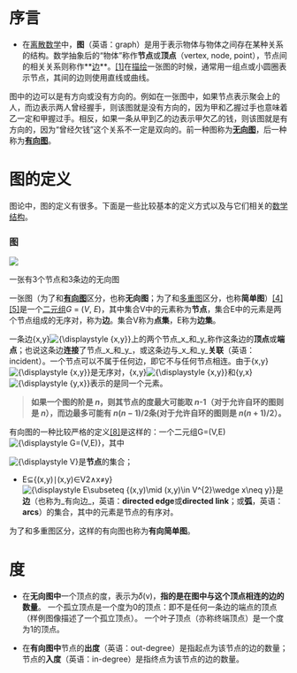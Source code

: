 


# 序言
- 在[离散数学](https://zh.wikipedia.org/wiki/%E7%A6%BB%E6%95%A3%E6%95%B0%E5%AD%A6 "离散数学")中，**图**（英语：graph）是用于表示物体与物体之间存在某种关系的结构。数学抽象后的“物体”称作**节点**或**顶点**（vertex, node, point），节点间的相关关系则称作**[边](https://zh.wikipedia.org/wiki/%E8%BE%B9_(%E5%9B%BE%E8%AE%BA) "边 (图论)")**。[[1]](https://zh.wikipedia.org/wiki/%E5%9B%BE_(%E6%95%B0%E5%AD%A6)#cite_note-:0-1)在[描绘](https://zh.wikipedia.org/wiki/%E5%9B%BE%E8%A7%A3 "图解")一张图的时候，通常用一组点或小圆圈表示节点，其间的边则使用直线或曲线。


图中的边可以是有方向或没有方向的。例如在一张图中，如果节点表示聚会上的人，而边表示两人曾经握手，则该图就是没有方向的，因为甲和乙握过手也意味着乙一定和甲握过手。相反，如果一条从甲到乙的边表示甲欠乙的钱，则该图就是有方向的，因为“曾经欠钱”这个关系不一定是双向的。前一种图称为[**无向图**](https://zh.wikipedia.org/wiki/%E7%84%A1%E5%90%91%E5%9C%96 "无向图")，后一种称为[**有向图**](https://zh.wikipedia.org/wiki/%E6%9C%89%E5%90%91%E5%9B%BE "有向图")。
# 图的定义
图论中，图的定义有很多。下面是一些比较基本的定义方式以及与它们相关的[数学结构](https://zh.wikipedia.org/wiki/%E6%95%B0%E5%AD%A6%E7%BB%93%E6%9E%84 "数学结构")。

### 图


[![](https://upload.wikimedia.org/wikipedia/commons/thumb/b/bf/Undirected.svg/250px-Undirected.svg.png)](https://zh.wikipedia.org/wiki/File:Undirected.svg)

一张有3个节点和3条边的无向图

一张图（为了和[**有向图**](https://zh.wikipedia.org/wiki/%E5%9B%BE_(%E6%95%B0%E5%AD%A6)#%E6%9C%89%E5%90%91%E5%9B%BE)区分，也称**无向图**；为了和[多重图](https://zh.wikipedia.org/wiki/%E5%A4%9A%E9%87%8D%E5%9B%BE "多重图")区分，也称**简单图**）[[4]](https://zh.wikipedia.org/wiki/%E5%9B%BE_(%E6%95%B0%E5%AD%A6)#cite_note-FOOTNOTEBenderWilliamson2010148-4)[[5]](https://zh.wikipedia.org/wiki/%E5%9B%BE_(%E6%95%B0%E5%AD%A6)#cite_note-5)是一个[二元组](https://zh.wikipedia.org/wiki/%E6%9C%89%E5%BA%8F%E5%AF%B9 "有序对")_G_ = (_V_, _E_)，其中集合V中的元素称为**节点**，集合E中的元素是两个节点组成的无序对，称为**边**。集合V称为**点集**，E称为**边集**。

一条边{x,y}![{\displaystyle \{x,y\}}](https://wikimedia.org/api/rest_v1/media/math/render/svg/f2611cdc8fecaffa28cb0ea888dbba55f3a31077)上的两个节点_x_和_y_称作这条边的**顶点**或**端点**；也说这条边**连接**了节点_x_和_y_，或这条边与_x_和_y_**关联**（英语：incident）。一个节点可以不属于任何边，即它不与任何节点相连。由于{x,y}![{\displaystyle \{x,y\}}](https://wikimedia.org/api/rest_v1/media/math/render/svg/f2611cdc8fecaffa28cb0ea888dbba55f3a31077)是无序对，{x,y}![{\displaystyle \{x,y\}}](https://wikimedia.org/api/rest_v1/media/math/render/svg/f2611cdc8fecaffa28cb0ea888dbba55f3a31077)和{y,x}![{\displaystyle \{y,x\}}](https://wikimedia.org/api/rest_v1/media/math/render/svg/a9849f4921168cd355da042cfaf445c7dd9bc197)表示的是同一个元素。


>**如果一个图的阶是 _n_，则其节点的度最大可能取 _n_-1（对于允许自环的图则是 _n_），而边最多可能有 _n_(_n_ − 1)/2条(对于允许自环的图则是 _n_(_n_ + 1)/2）。**


有向图的一种比较严格的定义[[8]](https://zh.wikipedia.org/wiki/%E5%9B%BE_(%E6%95%B0%E5%AD%A6)#cite_note-FOOTNOTEBenderWilliamson2010161-8)是这样的：一个二元组G=(V,E)![{\displaystyle G=(V,E)}](https://wikimedia.org/api/rest_v1/media/math/render/svg/644a8d85ee410b6159ca2bdb5dcb9097e2c8f182)，其中

![{\displaystyle V}](https://wikimedia.org/api/rest_v1/media/math/render/svg/af0f6064540e84211d0ffe4dac72098adfa52845)是**节点**的集合；
-   E⊆{(x,y)∣(x,y)∈V2∧x≠y}![{\displaystyle E\subseteq \{(x,y)\mid (x,y)\in V^{2}\wedge x\neq y\}}](https://wikimedia.org/api/rest_v1/media/math/render/svg/823ab5b54c62c1bd1bcbdc70b62c430c88ea0d6f)是**边**（也称为_有向边_，英语：**directed edge**或**directed link**；或**弧**，英语：**arcs**）的集合，其中的元素是节点的有序对。

为了和多重图区分，这样的有向图也称为**有向简单图**。




# 度
- 在**无向图中**一个顶点的度，表示为𝛿(v)，**指的是在图中与这个顶点相连的边的数量**。 一个孤立顶点是一个度为0的顶点：即不是任何一条边的端点的顶点（样例图像描述了一个孤立顶点）。 一个叶子顶点（亦称终端顶点）是一个度为1的顶点。

- 在**有向图中**节点的**出度**（英语：out-degree）是指起点为该节点的边的数量；节点的**入度**（英语：in-degree）是指终点为该节点的边的数量。
<!--stackedit_data:
eyJoaXN0b3J5IjpbLTc1ODI4MDQ4NiwtNTQ4MzI1NiwtMzk5NT
M5OTc2LC02ODkxMjk0MjcsMjA1MjI0NjY2Nl19
-->